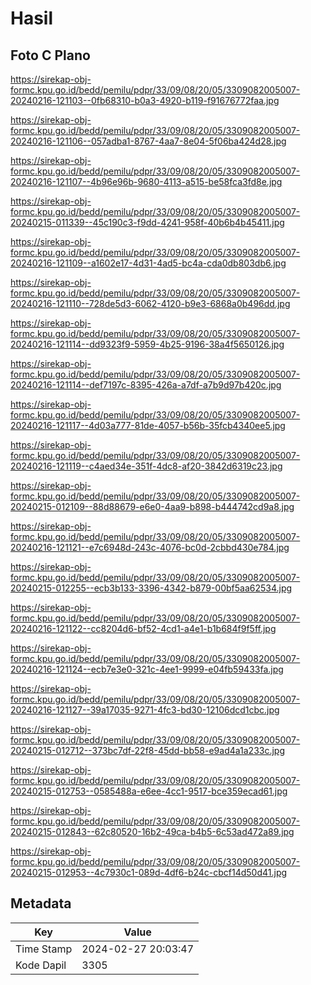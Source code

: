 # Hasil

## Foto C Plano

https://sirekap-obj-formc.kpu.go.id/bedd/pemilu/pdpr/33/09/08/20/05/3309082005007-20240216-121103--0fb68310-b0a3-4920-b119-f91676772faa.jpg

https://sirekap-obj-formc.kpu.go.id/bedd/pemilu/pdpr/33/09/08/20/05/3309082005007-20240216-121106--057adba1-8767-4aa7-8e04-5f06ba424d28.jpg

https://sirekap-obj-formc.kpu.go.id/bedd/pemilu/pdpr/33/09/08/20/05/3309082005007-20240216-121107--4b96e96b-9680-4113-a515-be58fca3fd8e.jpg

https://sirekap-obj-formc.kpu.go.id/bedd/pemilu/pdpr/33/09/08/20/05/3309082005007-20240215-011339--45c190c3-f9dd-4241-958f-40b6b4b45411.jpg

https://sirekap-obj-formc.kpu.go.id/bedd/pemilu/pdpr/33/09/08/20/05/3309082005007-20240216-121109--a1602e17-4d31-4ad5-bc4a-cda0db803db6.jpg

https://sirekap-obj-formc.kpu.go.id/bedd/pemilu/pdpr/33/09/08/20/05/3309082005007-20240216-121110--728de5d3-6062-4120-b9e3-6868a0b496dd.jpg

https://sirekap-obj-formc.kpu.go.id/bedd/pemilu/pdpr/33/09/08/20/05/3309082005007-20240216-121114--dd9323f9-5959-4b25-9196-38a4f5650126.jpg

https://sirekap-obj-formc.kpu.go.id/bedd/pemilu/pdpr/33/09/08/20/05/3309082005007-20240216-121114--def7197c-8395-426a-a7df-a7b9d97b420c.jpg

https://sirekap-obj-formc.kpu.go.id/bedd/pemilu/pdpr/33/09/08/20/05/3309082005007-20240216-121117--4d03a777-81de-4057-b56b-35fcb4340ee5.jpg

https://sirekap-obj-formc.kpu.go.id/bedd/pemilu/pdpr/33/09/08/20/05/3309082005007-20240216-121119--c4aed34e-351f-4dc8-af20-3842d6319c23.jpg

https://sirekap-obj-formc.kpu.go.id/bedd/pemilu/pdpr/33/09/08/20/05/3309082005007-20240215-012109--88d88679-e6e0-4aa9-b898-b444742cd9a8.jpg

https://sirekap-obj-formc.kpu.go.id/bedd/pemilu/pdpr/33/09/08/20/05/3309082005007-20240216-121121--e7c6948d-243c-4076-bc0d-2cbbd430e784.jpg

https://sirekap-obj-formc.kpu.go.id/bedd/pemilu/pdpr/33/09/08/20/05/3309082005007-20240215-012255--ecb3b133-3396-4342-b879-00bf5aa62534.jpg

https://sirekap-obj-formc.kpu.go.id/bedd/pemilu/pdpr/33/09/08/20/05/3309082005007-20240216-121122--cc8204d6-bf52-4cd1-a4e1-b1b684f9f5ff.jpg

https://sirekap-obj-formc.kpu.go.id/bedd/pemilu/pdpr/33/09/08/20/05/3309082005007-20240216-121124--ecb7e3e0-321c-4ee1-9999-e04fb59433fa.jpg

https://sirekap-obj-formc.kpu.go.id/bedd/pemilu/pdpr/33/09/08/20/05/3309082005007-20240216-121127--39a17035-9271-4fc3-bd30-12106dcd1cbc.jpg

https://sirekap-obj-formc.kpu.go.id/bedd/pemilu/pdpr/33/09/08/20/05/3309082005007-20240215-012712--373bc7df-22f8-45dd-bb58-e9ad4a1a233c.jpg

https://sirekap-obj-formc.kpu.go.id/bedd/pemilu/pdpr/33/09/08/20/05/3309082005007-20240215-012753--0585488a-e6ee-4cc1-9517-bce359ecad61.jpg

https://sirekap-obj-formc.kpu.go.id/bedd/pemilu/pdpr/33/09/08/20/05/3309082005007-20240215-012843--62c80520-16b2-49ca-b4b5-6c53ad472a89.jpg

https://sirekap-obj-formc.kpu.go.id/bedd/pemilu/pdpr/33/09/08/20/05/3309082005007-20240215-012953--4c7930c1-089d-4df6-b24c-cbcf14d50d41.jpg


## Metadata

| Key        | Value               |
| ---------- | ------------------- |
| Time Stamp | 2024-02-27 20:03:47 |
| Kode Dapil | 3305                |



